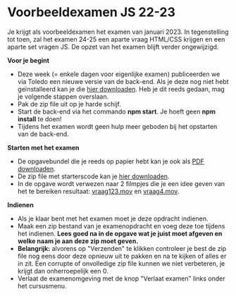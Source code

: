 Voorbeeldexamen JS 22-23
==============================

Je krijgt als voorbeeldexamen het examen van januari 2023. In tegenstelling tot toen, zal het examen 24-25 een aparte vraag HTML/CSS krijgen en een aparte set vragen JS. De opzet van het examen blijft verder ongewijzigd. 



**Voor je begint**

*   Deze week (= enkele dagen voor eigenlijke examen) publiceerden we via Toledo een nieuwe versie van de back-end. Als je deze nog niet hebt geïnstalleerd kan je die [hier downloaden](ExamVersion-TheGamesLibraryBackend.zip). Heb je dit reeds gedaan, mag je volgende stappen overslaan.
*   Pak de zip file uit op je harde schijf.
*   Start de back-end via het commando **npm start**. Je hoeft geen **npm install** te doen!
*   Tijdens het examen wordt geen hulp meer geboden bij het opstarten van de back-end. 

**Starten met het examen**

*   De opgavebundel die je reeds op papier hebt kan je ook als [PDF downloaden](opgave-januari-2023.pdf).
*   De zip file met starterscode kan je [hier downloaden](startcode_studenten).
*   In de opgave wordt verwezen naar 2 filmpjes die je een idee geven van het te bereiken resultaat: [vraag123.mov](vragen123.mov) en [vraag4.mov](vraag4.mov).

**Indienen**

*   Als je klaar bent met het examen moet je deze opdracht indienen.
*   Maak een zip bestand van je examenopdracht en voeg deze toe tijdens het indienen. **Lees goed na in de opgave wat je juist moet afgeven en welke naam je aan deze zip moet geven.**
*   **Belangrijk:** alvorens op "Verzenden" te klikken controleer je best de zip file nog eens door deze opnieuw uit te pakken en na te kijken of alles er in zit. Een corrupte of onvolledige zip file kunnen we niet verbeteren, je krijgt dan onherroepelijk een 0.
*   Verlaat de examenomgeving met de knop "Verlaat examen" links onder het cursusmenu.